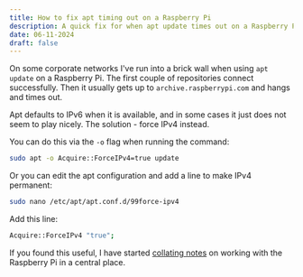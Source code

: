 ```yaml
---
title: How to fix apt timing out on a Raspberry Pi
description: A quick fix for when apt update times out on a Raspberry Pi when trying to access archive.raspberrypi.com
date: 06-11-2024
draft: false
---
```


On some corporate networks I've run into a brick wall when using `apt update` on a Raspberry Pi. The first couple of repositories connect successfully. Then it usually gets up to `archive.raspberrypi.com` and hangs and times out.

Apt defaults to IPv6 when it is available, and in some cases it just does not seem to play nicely. The solution - force IPv4 instead.

You can do this via the `-o` flag when running the command:

```bash
sudo apt -o Acquire::ForceIPv4=true update
```

Or you can edit the apt configuration and add a line to make IPv4 permanent:

```bash
sudo nano /etc/apt/apt.conf.d/99force-ipv4
```

Add this line:

```bash
Acquire::ForceIPv4 "true";
```

If you found this useful, I have started [collating notes](https://pifiles.netlify.app/) on working with the Raspberry Pi in a central place.
